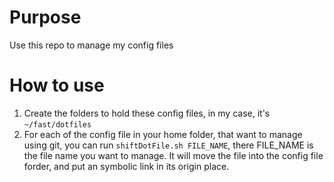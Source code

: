 # Purpose
Use this repo to manage my config files

# How to use
1. Create the folders to hold these config files, in my case, it's `~/fast/dotfiles`
2. For each of the config file in your home folder, that want to manage using
   git, you can run `shiftDotFile.sh FILE_NAME`, there FILE_NAME is the file 
   name you want to manage. It will move the file into the config file forder,
   and put an symbolic link in its origin place. 
